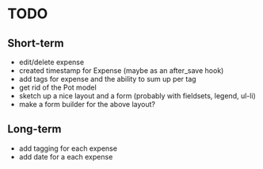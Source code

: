 # TODO

## Short-term

* edit/delete expense
* created timestamp for Expense (maybe as an after_save hook)
* add tags for expense and the ability to sum up per tag
* get rid of the Pot model
* sketch up a nice layout and a form (probably with fieldsets, legend, ul-li)
* make a form builder for the above layout?

## Long-term

* add tagging for each expense
* add date for a each expense

